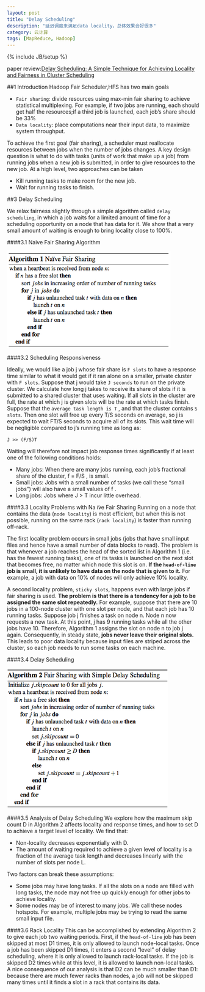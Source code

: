 ```yaml
---
layout: post
title: "Delay Scheduling"
description: "延迟调度来满足data locality，总体效果会好很多"
category: 云计算
tags: [MapReduce, Hadoop]
---
```

{% include JB/setup %}

paper review:[Delay Scheduling: A Simple Technique for Achieving Locality and Fairness in Cluster Scheduling](http://citeseerx.ist.psu.edu/viewdoc/download?doi=10.1.1.212.1524&rep=rep1&type=pdf)

##1 Introduction
Hadoop Fair Scheduler,HFS has two main goals

* `Fair sharing`: divide resources using max-min fair sharing to achieve statistical multiplexing. For example, if two jobs are running, each should get half the resources;if a third job is launched, each job’s share should be 33%
* `Data locality`: place computations near their input data, to maximize system throughput.

To achieve the first goal (fair sharing), a scheduler must reallocate resources between jobs when the number of jobs changes. A key design question is what to do with tasks (units of work that make up a job) from running jobs when a new job is submitted, in order to give resources to the new job. At a high level, two approaches can be taken

* Kill running tasks to make room for the new job.
* Wait for running tasks to finish.

##3 Delay Scheduling

We relax fairness slightly through a simple algorithm called `delay scheduling`, in which a job waits for a limited amount of time for a scheduling opportunity on a node that has data for it. We show that a very small amount of waiting is enough to bring locality close to 100%.

####3.1 Naive Fair Sharing Algorithm

![algorithm1](/assets/2013-08-15-delay-scheduling/algorithm1.png)

####3.2 Scheduling Responsiveness

Ideally, we would like a job j whose fair share is `F slots` to have a response time similar to what it would get if it ran alone on a smaller, private cluster with `F slots`. Suppose that j would take `J seconds` to run on the private cluster. We calculate how long j takes to receive its share of slots if it is submitted to a shared cluster that uses waiting. If all slots in the cluster are full, the rate at which j is given slots will be the rate at which tasks finish. Suppose that the `average task length is T` , and that the cluster contains `S slots`. Then one slot will free up every T/S seconds on average, so j is expected to wait FT/S seconds to acquire all of its slots. This wait time will be negligible compared to j’s running time as long as:
      
    J >> (F/S)T
    
Waiting will therefore not impact job response times significantly if at least one of the following conditions holds:

* Many jobs: When there are many jobs running, each job’s fractional share of the cluster, f = F/S , is small.
* Small jobs: Jobs with a small number of tasks (we call these “small jobs”) will also have a small values of f . 
* Long jobs: Jobs where J > T incur little overhead.

####3.3 Locality Problems with Na ̈ıve Fair Sharing
Running on a node that contains the data (`node locality`) is most efficient, but when this is not possible, running on the same rack (`rack locality`) is faster than running off-rack. 

The first locality problem occurs in small jobs (jobs that have small input files and hence have a small number of data blocks to read). The problem is that whenever a job reaches the head of the sorted list in Algorithm 1 (i.e. has the fewest running tasks), one of its tasks is launched on the next slot that becomes free, no matter which node this slot is on. **If the `head-of-line` job is small, it is unlikely to have data on the node that is given to it.** For example, a job with data on 10% of nodes will only achieve 10% locality.

A second locality problem, `sticky slots`, happens even with large jobs if fair sharing is used. **The problem is that there is a tendency for a job to be assigned the same slot repeatedly.** For example, suppose that there are 10 jobs in a 100-node cluster with one slot per node, and that each job has 10 running tasks. Suppose job j finishes a task on node n. Node n now requests a new task. At this point, j has 9 running tasks while all the other jobs have 10. Therefore, Algorithm 1 assigns the slot on node n to job j again. Consequently, in steady state, **jobs never leave their original slots.** This leads to poor data locality because input files are striped across the cluster, so each job needs to run some tasks on each machine.

####3.4 Delay Scheduling

![algorithm2](/assets/2013-08-15-delay-scheduling/algorithm2.png)

####3.5 Analysis of Delay Scheduling
We explore how the maximum skip count D in Algorithm 2 affects locality and response times, and how to set D to achieve a target level of locality. We find that:

* Non-locality decreases exponentially with D.
* The amount of waiting required to achieve a given level of locality is a fraction of the average task length and decreases linearly with the number of slots per node L.

Two factors can break these assumptions:

* Some jobs may have long tasks. If all the slots on a node are filled with long tasks, the node may not free up quickly enough for other jobs to achieve locality.
* Some nodes may be of interest to many jobs. We call these nodes hotspots. For example, multiple jobs may be trying to read the same small input file.



####3.6 Rack Locality
This can be accomplished by extending Algorithm 2 to give each job two waiting periods. First, if the `head-of-line` job has been skipped at most D1 times, it is only allowed to launch node-local tasks. Once a job has been skipped D1 times, it enters a second “level” of delay scheduling, where it is only allowed to launch rack-local tasks. If the job is skipped D2 times while at this level, it is allowed to launch non-local tasks. A nice consequence of our analysis is that D2 can be much smaller than D1: because there are much fewer racks than nodes, a job will not be skipped many times until it finds a slot in a rack that contains its data.